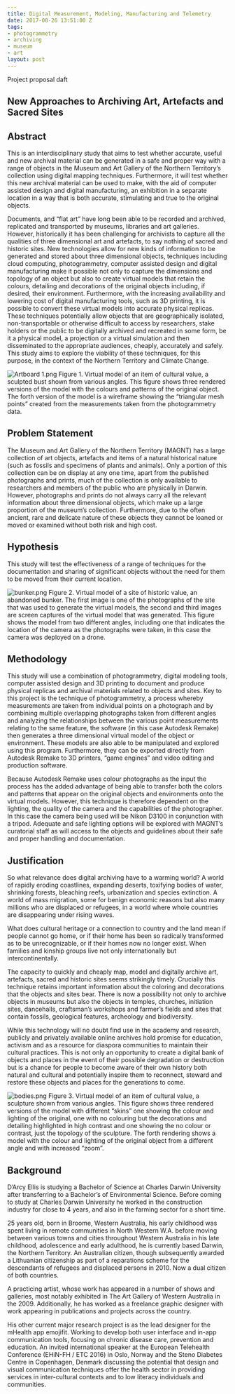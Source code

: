 ```yaml
---
title: Digital Measurement, Modeling, Manufacturing and Telemetry
date: 2017-08-26 13:51:00 Z
tags:
- photogrammetry
- archiving
- museum
- art
layout: post
---
```


Project proposal daft

## New Approaches to Archiving Art, Artefacts and Sacred Sites


## Abstract

This is an interdisciplinary study that aims to test whether accurate, useful and new archival material can be generated in a safe and proper way with a range of objects in the Museum and Art Gallery of the Northern Territory’s collection using digital mapping techniques. Furthermore, it will test whether this new archival material can be used to make, with the aid of computer assisted design and digital manufacturing, an exhibition in a separate location in a way that is both accurate, stimulating and true to the original objects.

Documents, and “flat art” have long been able to be recorded and archived, replicated and transported by museums, libraries and art galleries. However, historically it has been challenging for archivists to capture all the qualities of three dimensional art and artefacts, to say nothing of sacred and historic sites. New technologies allow for new kinds of information to be generated and stored about three dimensional objects, techniques including cloud computing, photogrammetry, computer assisted design and digital manufacturing make it possible not only to capture the dimensions and topology of an object but also to create virtual models that retain the colours, detailing and decorations of the original objects including, if desired, their environment. Furthermore, with the increasing availability and lowering cost of digital manufacturing tools, such as 3D printing, it is possible to convert these virtual models into accurate physical replicas. These techniques potentially allow objects that are geographically isolated, non-transportable or otherwise difficult to access by researchers, stake holders or the public to be digitally archived and recreated in some form, be it a physical model, a projection or a virtual simulation and then disseminated to the appropriate audiences, cheaply, accurately and safely. This study aims to explore the viability of these techniques, for this purpose, in the context of the Northern Territory and Climate Change.


![Artboard 1.png](/uploads/Artboard%201.png)
Figure 1. Virtual model of an item of cultural value, a sculpted bust shown from various angles. This figure shows three rendered versions of the model with the colours and patterns of the original object. The forth version of the model is a wireframe showing the “triangular mesh points” created from the measurements taken from the photogrammetry data.


## Problem Statement

The Museu­m and Art Gallery of the Northern Territory (MAGNT) has a large collection of art objects, artefacts and items of a natural historical nature (such as fossils and specimens of plants and animals). Only a portion of this collection can be on display at any one time, apart from the published photographs and prints, much of the collection is only available to researchers and members of the public who are physically in Darwin. However, photographs and prints do not always carry all the relevant information about three dimensional objects, which make up a large proportion of the museum’s collection. Furthermore, due to the often ancient, rare and delicate nature of these objects they cannot be loaned or moved or examined without both risk and high cost.


## Hypothesis

This study will test the effectiveness of a range of techniques for the documentation and sharing of significant objects without the need for them to be moved from their current location.

![bunker.png](/uploads/bunker.png)
Figure 2. Virtual model of a site of historic value, an abandoned bunker. The first image is one of the photographs of the site that was used to generate the virtual models, the second and third images are screen captures of the virtual model that was generated. This figure shows the model from two different angles, including one that indicates the location of the camera as the photographs were taken, in this case the camera was deployed on a drone.


## Methodology

This study will use a combination of photogrammetry, digital modeling tools, computer assisted design and 3D printing to document and produce physical replicas and archival materials related to objects and sites. Key to this project is the technique of photogrammetry, a process whereby measurements are taken from individual points on a photograph and by combining multiple overlapping photographs taken from different angles and analyzing the relationships between the various point measurements relating to the same feature, the software (in this case Autodesk Remake) then generates a three dimensional virtual model of the object or environment. These models are also able to be manipulated and explored using this program. Furthermore, they can be exported directly from Autodesk Remake to 3D printers, “game engines” and video editing and production software.

Because Autodesk Remake uses colour photographs as the input the process has the added advantage of being able to transfer both the colors and patterns that appear on the original objects and environments onto the virtual models. However, this technique is therefore dependent on the lighting, the quality of the camera and the capabilities of the photographer. In this case the camera being used will be Nikon D3100 in conjunction with a tripod. Adequate and safe lighting options will be explored with MAGNT’s curatorial staff as will access to the objects and guidelines about their safe and proper handling and documentation.


## Justification

So what relevance does digital archiving have to a warming world? A world of rapidly eroding coastlines, expanding deserts, toxifying bodies of water, shrinking forests, bleaching reefs, urbanization and species extinction. A world of mass migration, some for benign economic reasons but also many millions who are displaced or refugees, in a world where whole countries are disappearing under rising waves.

What does cultural heritage or a connection to country and the land mean if people cannot go home, or if their home has been so radically transformed as to be unrecognizable, or if their homes now no longer exist. When families and kinship groups live not only internationally but intercontinentally.

The capacity to quickly and cheaply map, model and digitally archive art, artefacts, sacred and historic sites seems strikingly timely. Crucially this technique retains important information about the coloring and decorations that the objects and sites bear. There is now a possibility not only to archive objects in museums but also the objects in temples, churches, initiation sites, dancehalls, craftsman’s workshops and farmer’s fields and sites that contain fossils, geological features, archeology and biodiversity.

While this technology will no doubt find use in the academy and research, publicly and privately available online archives hold promise for education, activism and as a resource for diaspora communities to maintain their cultural practices. This is not only an opportunity to create a digital bank of objects and places in the event of their possible degradation or destruction but is a chance for people to become aware of their own history both natural and cultural and potentially inspire them to reconnect, steward and restore these objects and places for the generations to come.


![bodies.png](/uploads/bodies.png)
Figure 3. Virtual model of an item of cultural value, a sculpture shown from various angles. This figure shows three rendered versions of the model with different “skins” one showing the colour and lighting of the original, one with no colouring but the decorations and detailing highlighted in high contrast and one showing the no colour or contrast, just the topology of the sculpture. The forth rendering shows a model with the colour and lighting of the original object from a different angle and with increased “zoom”.


## Background

D’Arcy Ellis is studying a Bachelor of Science at Charles Darwin University after transferring to a Bachelor’s of Environmental Science. Before coming to study at Charles Darwin University he worked in the construction industry for close to 4 years, and also in the farming sector for a short time.

25 years old, born in Broome, Western Australia, his early childhood was spent living in remote communities in North Western W.A. before moving between various towns and cities throughout Western Australia in his late childhood, adolescence and early adulthood, he is currently based Darwin, the Northern Territory. An Australian citizen, though subsequently awarded a Lithuanian citizenship as part of a reparations scheme for the descendants of refugees and displaced persons in 2010. Now a dual citizen of both countries.

A practicing artist, whose work has appeared in a number of shows and galleries, most notably exhibited in The Art Gallery of Western Australia in the 2009. Additionally, he has worked as a freelance graphic designer with work appearing in publications and projects across the country.

His other current major research project is as the lead designer for the mHealth app emojifit. Working to develop both user interface and in-app communication tools, focusing on chronic disease care, prevention and education. An invited international speaker at the European Telehealth Conference (EHiN-FH / ETC 2016) in Oslo, Norway and the Steno Diabetes Centre in Copenhagen, Denmark discussing the potential that design and visual communication techniques offer the health sector in providing services in inter-cultural contexts and to low literacy individuals and communities.


